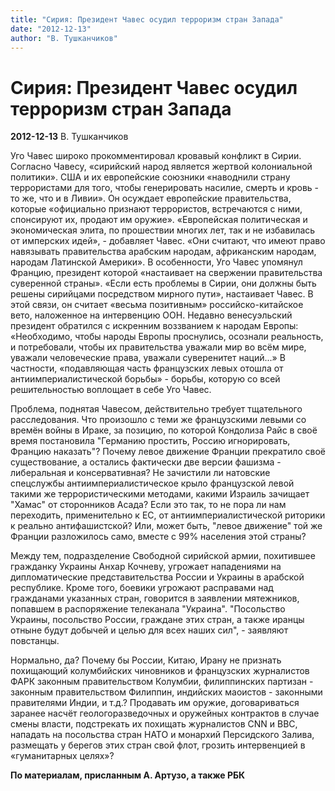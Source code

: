 ```yaml
---
title: "Сирия: Президент Чавес осудил терроризм стран Запада"
date: "2012-12-13"
author: "В. Тушканчиков"
---
```


# Сирия: Президент Чавес осудил терроризм стран Запада

**2012-12-13** В. Тушканчиков

Уго Чавес широко прокомментировал кровавый конфликт в Сирии. Согласно Чавесу, «сирийский народ является жертвой колониальной политики». США и их европейские союзники «наводнили страну террористами для того, чтобы генерировать насилие, смерть и кровь - то же, что и в Ливии». Он осуждает европейские правительства, которые «официально признают террористов, встречаются с ними, спонсируют их, продают им оружие». «Европейская политическая и экономическая элита, по прошествии многих лет, так и не избавилась от имперских идей», - добавляет Чавес. «Они считают, что имеют право навязывать правительства арабским народам, африканским народам, народам Латинской Америки». В особенности, Уго Чавес упомянул Францию, президент которой «настаивает на свержении правительства суверенной страны». «Если есть проблемы в Сирии, они должны быть решены сирийцами посредством мирного пути», настаивает Чавес. В этой связи, он считает «весьма позитивным» российско-китайское вето, наложенное на интервенцию ООН. Недавно венесуэльский президент обратился с искренним воззванием к народам Европы: «Необходимо, чтобы народы Европы проснулись, осознали реальность, и потребовали, чтобы их правительства уважали мир во всём мире, уважали человеческие права, уважали суверенитет наций...» В частности, «подавляющая часть французских левых отошла от антиимпериалистической борьбы» - борьбы, которую со всей решительностью воплощает в себе Уго Чавес.

Проблема, поднятая Чавесом, действительно требует тщательного расследования. Что произошло с теми же французскими левыми со времён войны в Ираке, за позицию, по которой Кондолиза Райс в своё время постановила "Германию простить, Россию игнорировать, Францию наказать"? Почему левое движение Франции прекратило своё существование, а остались фактически две версии фашизма - либеральная и консервативная? Не зачистили ли натовские спецслужбы антиимпериалистическое крыло французской левой такими же террористическими методами, какими Израиль зачищает "Хамас" от сторонников Асада? Если это так, то не пора ли нам переходить, применительно к ЕС, от антиимпериалистической риторики к реально антифашистской? Или, может быть, "левое движение" той же Франции разложилось само, вместе с 99% населения этой страны?

Между тем, подразделение Свободной сирийской армии, похитившее гражданку Украины Анхар Кочневу, угрожает нападениями на дипломатические представительства России и Украины в арабской республике. Кроме того, боевики угрожают расправами над гражданами указанных стран, говорится в заявлении мятежников, попавшем в распоряжение телеканала "Украина". "Посольство Украины, посольство России, граждане этих стран, а также иранцы отныне будут добычей и целью для всех наших сил", - заявляют повстанцы.

Нормально, да? Почему бы России, Китаю, Ирану не признать похищающий колумбийских чиновников и французских журналистов ФАРК законным правительством Колумбии, филиппинских партизан - законным правительством Филиппин, индийских маоистов - законными правителями Индии, и т.д.? Продавать им оружие, договариваться заранее насчёт геологоразведочных и оружейных контрактов в случае смены власти, подстрекать их похищать журналистов СNN и BBC, нападать на посольства стран НАТО и монархий Персидского Залива, размещать у берегов этих стран свой флот, грозить интервенцией в «гуманитарных целях»?

**По материалам, присланным А. Артузо, а также РБК**